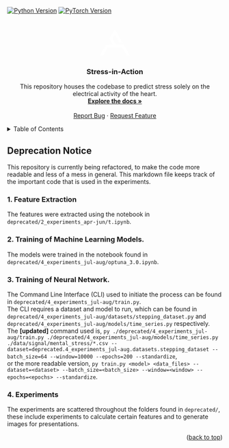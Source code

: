 <a name="readme-top"></a>
<!-- PROJECT SHIELDS -->
[![Python Version][python-shield]][python-url]
[![PyTorch Version][pytorch-shield]][pytorch-url]


<!-- PROJECT LOGO -->
<br />
<div align="center">
  <a href="https://alex-antonides.com/">
    <svg stroke="white" fill="white" stroke-width="0" height="5em" width="5em" xmlns="http://www.w3.org/2000/svg" viewBox="0 0 135.96 117.81"><path d="M15.42,117.73,0,117.76,28.05,68.91s31,.15,31-.19S43.74,42.29,43.74,41.79,68.22,0,68.22,0l34.54,59.66-13.83-.08L68.26,24.24,57.8,40.87,72.88,68.74l35,.09,28.12,49H123.23l-7.76-12.18-14.71-25L35,80.74,21.25,106Z"></path></svg>
  </a>

  <h3 align="center">Stress-in-Action</h3>

  <p align="center">
    This repository houses the codebase to predict stress solely on the electrical activity of the heart.
    <br />
    <a href="https://github.com/AlexAntonides/stress-in-action/blob/main/README.md"><strong>Explore the docs »</strong></a>
    <br />
    <br />
    <a href="https://github.com/AlexAntonides/stress-in-action/issues">Report Bug</a>
    ·
    <a href="https://github.com/AlexAntonides/stress-in-action/issues">Request Feature</a>
  </p>
</div>

<!-- TABLE OF CONTENTS -->
<details>
  <summary>Table of Contents</summary>
  <ol>
    <li>
      <a href="#about-the-project">About The Project</a>
    </li>
    <li>
      <a href="#getting-started">Getting Started</a>
      <ul>
        <li><a href="#prerequisites">Prerequisites</a></li>
        <li><a href="#installation">Installation</a></li>
      </ul>
    </li>
    <li>
      <a href="#frequently-asked-questions">Frequently Asked Questions</a>
    </li>
  </ol>
</details>

<!-- DEPRECATION -->
## Deprecation Notice
This repository is currently being refactored, to make the code more readable and less of a mess in general. This markdown file keeps track of the important code that is used in the experiments.

### 1. Feature Extraction
The features were extracted using the notebook in `deprecated/2_experiments_apr-jun/t.ipynb`.

### 2. Training of Machine Learning Models.
The models were trained in the notebook found in `deprecated/4_experiments_jul-aug/optuna_3.0.ipynb`.

### 3. Training of Neural Network.
The Command Line Interface (CLI) used to initiate the process can be found in `deprecated/4_experiments_jul-aug/train.py`.\
The CLI requires a dataset and model to run, which can be found in `deprecated/4_experiments_jul-aug/datasets/stepping_dataset.py` and `deprecated/4_experiments_jul-aug/models/time_series.py` respectively.\
The **[updated]** command used is, `py ./deprecated/4_experiments_jul-aug/train.py ./deprecated/4_experiments_jul-aug/models/time_series.py ./data/signal/mental_stress/*.csv --dataset=deprecated.4_experiments_jul-aug.datasets.stepping_dataset --batch_size=64 --window=10000 --epochs=200 --standardize`,\
or the more readable version, `py train.py <model> <data_files> --dataset=<dataset> --batch_size=<batch_size> --window=<window> --epochs=<epochs> --standardize`.  

### 4. Experiments
The experiments are scattered throughout the folders found in `deprecated/`, these include experiments to calculate certain features and to generate images for presentations.

<p align="right">(<a href="#readme-top">back to top</a>)</p>

<!-- MARKDOWN LINKS & IMAGES -->
<!-- https://www.markdownguide.org/basic-syntax/#reference-style-links -->
[python-shield]: https://img.shields.io/badge/3.9%2B-yellow?style=for-the-badge&logo=python&logoColor=white&label=python&labelColor=blue
[python-url]: https://www.python.org/
[pytorch-shield]: https://img.shields.io/badge/2.1%2B-orange?style=for-the-badge&logo=pytorch&logoColor=orange&label=PyTorch&labelColor=white
[pytorch-url]: https://pytorch.org/